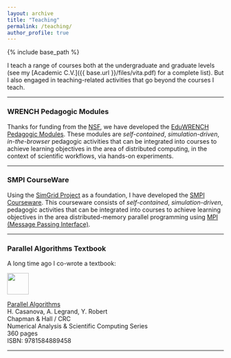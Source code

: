```yaml
---
layout: archive
title: "Teaching"
permalink: /teaching/
author_profile: true
---
```


{% include base_path %}

I teach a range of courses both at the undergraduate and graduate levels (see
my [Academic C.V.]({{ base.url }}/files/vita.pdf) for a complete list). But I also engaged in teaching-related activities that go beyond the courses I teach.


---
### WRENCH Pedagogic Modules

Thanks for funding from the [NSF](http://nsf.gov), 
we have developed the [EduWRENCH
Pedagogic Modules](https://eduwrench.org).
These modules  are _self-contained_, _simulation-driven_, _in-the-browser_ pedagogic
activities that can be integrated into courses to achieve learning
objectives in the area of distributed computing, in the context of
scientific workflows, via hands-on experiments.

---
### SMPI CourseWare

Using the [SimGrid Project](http://simgrid.org) as a foundation, I have
developed the [SMPI Courseware](https://simgrid.github.io/SMPI_CourseWare/).
This courseware consists of _self-contained_, _simulation-driven_,
pedagogic activities that can be integrated into courses to achieve
learning objectives in the area distributed-memory parallel programming
using [MPI (Message Passing Interface)](https://www.mpi-forum.org/).

---
### Parallel Algorithms Textbook

A long time ago I co-wrote a textbook:

<a href="http://www.crcpress.com/product/isbn/9781584889458"><img height="50" src="{{base.url}}/images/textbook.jpg"></a>

[Parallel Algorithms](http://www.crcpress.com/product/isbn/9781584889458)   
H. Casanova, A. Legrand, Y. Robert  
Chapman & Hall / CRC  
Numerical Analysis & Scientific Computing Series  
360 pages  
ISBN: 9781584889458


---


